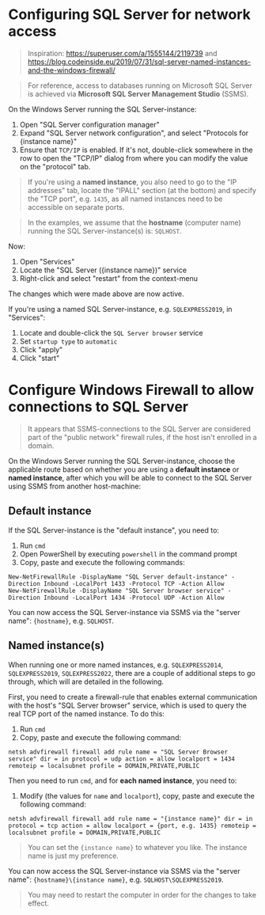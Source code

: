 # Configuring SQL Server for network access
> Inspiration: https://superuser.com/a/1555144/2119739 and https://blog.codeinside.eu/2019/07/31/sql-server-named-instances-and-the-windows-firewall/

> For reference, access to databases running on Microsoft SQL Server is achieved via **Microsoft SQL Server Management Studio** (SSMS).

On the Windows Server running the SQL Server-instance:
1. Open "SQL Server configuration manager"
2. Expand "SQL Server network configuration", and select "Protocols for {instance name}"
3. Ensure that `TCP/IP` is enabled. If it's not, double-click somewhere in the row to open the "TCP/IP" dialog from where you can modify the value on the "protocol" tab.

> If you're using a **named instance**, you also need to go to the "IP addresses" tab, locate the "IPALL" section (at the bottom) and specify the "TCP port", e.g. `1435`, as all named instances need to be accessible on separate ports.

> In the examples, we assume that the **hostname** (computer name) running the SQL Server-instance(s) is: `SQLHOST`.

Now:
1. Open "Services"
2. Locate the "SQL Server ({instance name})" service
3. Right-click and select "restart" from the context-menu

The changes which were made above are now active.

If you're using a named SQL Server-instance, e.g. `SQLEXPRESS2019`, in "Services":

1. Locate and double-click the `SQL Server browser` service
2. Set `startup type` to `automatic`
3. Click "apply"
4. Click "start"


# Configure Windows Firewall to allow connections to SQL Server
> It appears that SSMS-connections to the SQL Server are considered part of the "public network" firewall rules, if the host isn't enrolled in a domain.

On the Windows Server running the SQL Server-instance, choose the applicable route based on whether you are using a **default instance** or **named instance**, after which you will be able to connect to the SQL Server using SSMS from another host-machine:


## Default instance
If the SQL Server-instance is the "default instance", you need to:

1. Run `cmd`
2. Open PowerShell by executing `powershell` in the command prompt
3. Copy, paste and execute the following commands:

```
New-NetFirewallRule -DisplayName "SQL Server default-instance" -Direction Inbound -LocalPort 1433 -Protocol TCP -Action Allow
New-NetFirewallRule -DisplayName "SQL Server browser service" -Direction Inbound -LocalPort 1434 -Protocol UDP -Action Allow
```

You can now access the SQL Server-instance via SSMS via the "server name": `{hostname}`, e.g. `SQLHOST`.


## Named instance(s)
When running one or more named instances, e.g. `SQLEXPRESS2014`, `SQLEXPRESS2019`, `SQLEXPRESS2022`, there are a couple of additional steps to go through, which will are detailed in the following.

First, you need to create a firewall-rule that enables external communication with the host's "SQL Server browser" service, which is used to query the real TCP port of the named instance. To do this:

1. Run `cmd`
1. Copy, paste and execute the following command:

```
netsh advfirewall firewall add rule name = "SQL Server Browser service" dir = in protocol = udp action = allow localport = 1434 remoteip = localsubnet profile = DOMAIN,PRIVATE,PUBLIC
```

Then you need to run `cmd`, and for **each named instance**, you need to:

1. Modify (the values for `name` and `localport`), copy, paste and execute the following command:

```
netsh advfirewall firewall add rule name = "{instance name}" dir = in protocol = tcp action = allow localport = {port, e.g. 1435} remoteip = localsubnet profile = DOMAIN,PRIVATE,PUBLIC
```

> You can set the `{instance name}` to whatever you like. The instance name is just my preference.

You can now access the SQL Server-instance via SSMS via the "server name": `{hostname}\{instance name}`, e.g. `SQLHOST\SQLEXPRESS2019`.

> You may need to restart the computer in order for the changes to take effect.
